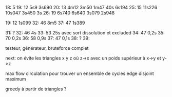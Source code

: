 18: 5 
19: 12                      5s9      3s690
20: 13   4m12      3m50     1m47     40s        6s194
25: 15  11s226    10s047    3s450     3s
26: 19   6s740     6s640    3s079     2s948


19: 12   1s099
32: 46   8m5
37: 47   1s389

31: ?
32: 46 4s
33: 53        25s avec sort dissolution et excluded
34: 47 0,2s
35: 70 0,2s
36: 58 0,9s
37: 47 0,1s
38: ?
39:


testeur, générateur, bruteforce complet

next: on évite les triangles x y z où z->x avec un poids supérieur à x->y et y->z

max flow circulation pour trouver un ensemble de cycles edge disjoint maximum

greedy à partir de triangles ?
